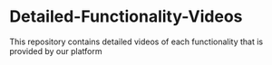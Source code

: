 # Detailed-Functionality-Videos
This repository contains detailed videos of each functionality that is provided by our platform
